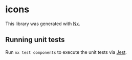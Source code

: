 # icons

This library was generated with [Nx](https://nx.dev).

## Running unit tests

Run `nx test components` to execute the unit tests via [Jest](https://jestjs.io).
